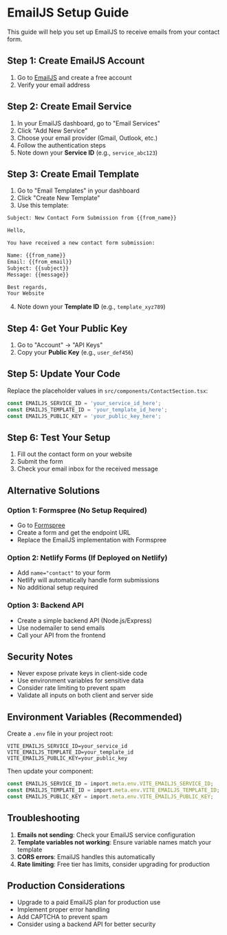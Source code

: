 # EmailJS Setup Guide

This guide will help you set up EmailJS to receive emails from your contact form.

## Step 1: Create EmailJS Account

1. Go to [EmailJS](https://www.emailjs.com/) and create a free account
2. Verify your email address

## Step 2: Create Email Service

1. In your EmailJS dashboard, go to "Email Services"
2. Click "Add New Service"
3. Choose your email provider (Gmail, Outlook, etc.)
4. Follow the authentication steps
5. Note down your **Service ID** (e.g., `service_abc123`)

## Step 3: Create Email Template

1. Go to "Email Templates" in your dashboard
2. Click "Create New Template"
3. Use this template:

```html
Subject: New Contact Form Submission from {{from_name}}

Hello,

You have received a new contact form submission:

Name: {{from_name}}
Email: {{from_email}}
Subject: {{subject}}
Message: {{message}}

Best regards,
Your Website
```

4. Note down your **Template ID** (e.g., `template_xyz789`)

## Step 4: Get Your Public Key

1. Go to "Account" → "API Keys"
2. Copy your **Public Key** (e.g., `user_def456`)

## Step 5: Update Your Code

Replace the placeholder values in `src/components/ContactSection.tsx`:

```typescript
const EMAILJS_SERVICE_ID = 'your_service_id_here';
const EMAILJS_TEMPLATE_ID = 'your_template_id_here';
const EMAILJS_PUBLIC_KEY = 'your_public_key_here';
```

## Step 6: Test Your Setup

1. Fill out the contact form on your website
2. Submit the form
3. Check your email inbox for the received message

## Alternative Solutions

### Option 1: Formspree (No Setup Required)
- Go to [Formspree](https://formspree.io/)
- Create a form and get the endpoint URL
- Replace the EmailJS implementation with Formspree

### Option 2: Netlify Forms (If Deployed on Netlify)
- Add `name="contact"` to your form
- Netlify will automatically handle form submissions
- No additional setup required

### Option 3: Backend API
- Create a simple backend API (Node.js/Express)
- Use nodemailer to send emails
- Call your API from the frontend

## Security Notes

- Never expose private keys in client-side code
- Use environment variables for sensitive data
- Consider rate limiting to prevent spam
- Validate all inputs on both client and server side

## Environment Variables (Recommended)

Create a `.env` file in your project root:

```env
VITE_EMAILJS_SERVICE_ID=your_service_id
VITE_EMAILJS_TEMPLATE_ID=your_template_id
VITE_EMAILJS_PUBLIC_KEY=your_public_key
```

Then update your component:

```typescript
const EMAILJS_SERVICE_ID = import.meta.env.VITE_EMAILJS_SERVICE_ID;
const EMAILJS_TEMPLATE_ID = import.meta.env.VITE_EMAILJS_TEMPLATE_ID;
const EMAILJS_PUBLIC_KEY = import.meta.env.VITE_EMAILJS_PUBLIC_KEY;
```

## Troubleshooting

1. **Emails not sending**: Check your EmailJS service configuration
2. **Template variables not working**: Ensure variable names match your template
3. **CORS errors**: EmailJS handles this automatically
4. **Rate limiting**: Free tier has limits, consider upgrading for production

## Production Considerations

- Upgrade to a paid EmailJS plan for production use
- Implement proper error handling
- Add CAPTCHA to prevent spam
- Consider using a backend API for better security 
